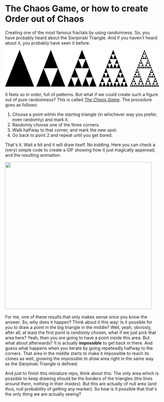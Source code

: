 # The Chaos Game, or how to create Order out of Chaos

Creating one of the most famous fractals by using randomness.
So, you have probably heard about the Sierpinski Triangle. And if you haven't heard about it, you probably have seen it before. 

<img src="sierpinski_evolution.png" width="720" height = "120"/>

It feels so in order, full of patterns. But what if we could create such a figure out of pure randomness? 
This is called [*The Chaos Game*](https://en.wikipedia.org/wiki/Chaos_game). The procedure goes as follows: 

1. Choose a point within the starting triangle (in whichever way you prefer, even randomly) and mark it. 
2. Randomly choose one of the three corners. 
3. Walk halfway to that corner, and mark the new spot. 
4. Go back to point 2 and repeat until you get bored. 


That's it. Wait a bit and it will draw itself. No kidding. 
Here you can check a (very) simple code to create a GIF showing how it just magically apperead, and the resulting animation. 

<img src="sierpinski.gif" width="480" height = "480"/>


For me, one of these results that only makes sense once you know the answer. So, why does it happen?
Think about it this way: Is it possible for you to draw a point in the big triangle in the middle? Well, yeah, obviosly, after all, at least the first point is *randomly* chosen, what if we just pick that area here? Yeah, then you are going to have a point inside this area. But what about afterwards? It is actually **impossible** to get back in there. And guess what happens when you iterate by going repeteadly halfway to the corners. That area in the middle starts to make it impossible to reach its clones as well, growing the *impossible to draw* area right in the same way as the Sierpinski Triangle is defined. 

And just to finish this miniature repo, think about this: The only area which is possible to keep drawing should be the borders of the triangles (the lines *around* them, nothing in their *insides*). But this are actually of null area (and thus, null probability of getting any marker). So how is it possible that that's the only thing we are actually seeing? 
